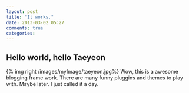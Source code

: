 ```yaml
---
layout: post
title: "It works."
date: 2013-03-02 05:27
comments: true
categories: 
---
```

Hello world, hello Taeyeon
------
{% img right /images/myImage/taeyeon.jpg%}
Wow, this is a awesome blogging frame work.
There are many funny pluggins and themes to play with.
Maybe later.
I just called it a day.
